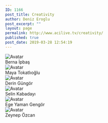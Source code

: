```yaml
---
ID: 1166
post_title: Creativity
author: Deniz Eroglu
post_excerpt: ""
layout: page
permalink: http://www.acilive.tv/creativity/
published: true
post_date: 2019-03-28 12:54:19
---
```

<!-- wp:html -->
<div class="our-members-div container">
  <div class="row justify-content-center">
    <div class="crew-members container col-6 col-sm-4 order-1">
      <img class="rounded mx-auto d-block crew-image " src="http://www.acilive.tv/wp-content/uploads/2019/04/1585-Berna-Nur-İpbaş.jpg" alt="Avatar">
      <div class="middle">
        <div class="text">Berna İpbaş</div>
      </div>
    </div>
    <div class="crew-members container container col-6 col-sm-4"> <img class="rounded mx-auto d-block crew-image " src="http://www.acilive.tv/wp-content/uploads/2019/04/1693-Maya-Tokatlıoğlu.jpg" alt="Avatar">
      <div class="middle">
        <div class="text">Maya Tokatlıoğlu</div>
      </div>
    </div>
    <div class="crew-members container col-6 col-sm-4 "> <img class="rounded mx-auto d-block crew-image " src="http://www.acilive.tv/wp-content/uploads/2019/04/1744-Derin-Güngör.jpg" alt="Avatar "> 
      <div class="middle ">
        <div class="text ">Derin Güngör</div>
      </div>
    </div>
    <div class="crew-members container col-6 col-sm-4 "> <img class="rounded mx-auto d-block crew-image " src="http://www.acilive.tv/wp-content/uploads/2019/04/896_SELYN_KABADAYI.jpg" alt="Avatar ">
      <div class="middle ">
        <div class="text ">Selin Kabadayı</div>
      </div>
    </div>
    <div class="crew-members container col-6 col-sm-4 "> <img class="rounded mx-auto d-block crew-image " src="http://www.acilive.tv/wp-content/uploads/2019/04/812_EGE_YAMAN_GENGOeR.jpg" alt="Avatar "> 
      <div class="middle ">
        <div class="text ">Ege Yaman Gengör</div>
      </div>
    </div>
<div class="crew-members container col-6 col-sm-4 "> <img class="rounded mx-auto d-block crew-image " src="http://www.acilive.tv/wp-content/uploads/2019/04/869_ZEYNEP_OeZCAN.jpg" alt="Avatar "> 
      <div class="middle ">
        <div class="text ">Zeynep Özcan</div>
      </div>
    </div>
  </div>
<!-- /wp:html -->